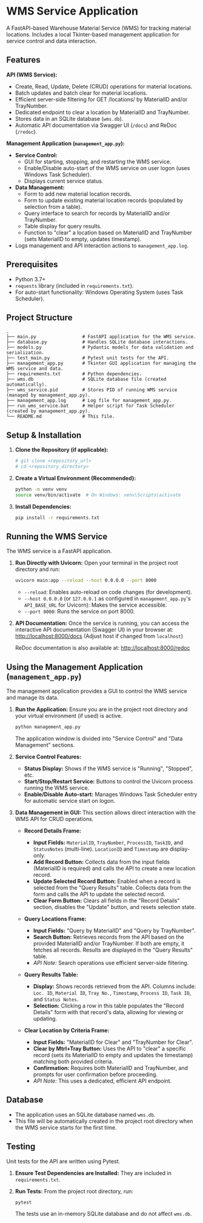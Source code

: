 # WMS Service Application

A FastAPI-based Warehouse Material Service (WMS) for tracking material locations. Includes a local Tkinter-based management application for service control and data interaction.

## Features

**API (WMS Service):**
*   Create, Read, Update, Delete (CRUD) operations for material locations.
*   Batch updates and batch clear for material locations.
*   Efficient server-side filtering for GET /locations/ by MaterialID and/or TrayNumber.
*   Dedicated endpoint to clear a location by MaterialID and TrayNumber.
*   Stores data in an SQLite database (`wms.db`).
*   Automatic API documentation via Swagger UI (`/docs`) and ReDoc (`/redoc`).

**Management Application (`management_app.py`):**
*   **Service Control:**
    *   GUI for starting, stopping, and restarting the WMS service.
    *   Enable/Disable auto-start of the WMS service on user logon (uses Windows Task Scheduler).
    *   Displays current service status.
*   **Data Management:**
    *   Form to add new material location records.
    *   Form to update existing material location records (populated by selection from a table).
    *   Query interface to search for records by MaterialID and/or TrayNumber.
    *   Table display for query results.
    *   Function to "clear" a location based on MaterialID and TrayNumber (sets MaterialID to empty, updates timestamp).
*   Logs management and API interaction actions to `management_app.log`.

## Prerequisites

*   Python 3.7+
*   `requests` library (included in `requirements.txt`).
*   For auto-start functionality: Windows Operating System (uses Task Scheduler).

## Project Structure

```
.
├── main.py                 # FastAPI application for the WMS service.
├── database.py             # Handles SQLite database interactions.
├── models.py               # Pydantic models for data validation and serialization.
├── test_main.py            # Pytest unit tests for the API.
├── management_app.py       # Tkinter GUI application for managing the WMS service and data.
├── requirements.txt        # Python dependencies.
├── wms.db                  # SQLite database file (created automatically).
├── wms_service.pid         # Stores PID of running WMS service (managed by management_app.py).
├── management_app.log      # Log file for management_app.py.
├── run_wms_service.bat     # Helper script for Task Scheduler (created by management_app.py).
└── README.md               # This file.
```

## Setup & Installation

1.  **Clone the Repository (if applicable):**
    ```bash
    # git clone <repository_url>
    # cd <repository_directory>
    ```

2.  **Create a Virtual Environment (Recommended):**
    ```bash
    python -m venv venv
    source venv/bin/activate  # On Windows: venv\Scripts\activate
    ```

3.  **Install Dependencies:**
    ```bash
    pip install -r requirements.txt
    ```

## Running the WMS Service

The WMS service is a FastAPI application.

1.  **Run Directly with Uvicorn:**
    Open your terminal in the project root directory and run:
    ```bash
    uvicorn main:app --reload --host 0.0.0.0 --port 8000
    ```
    *   `--reload`: Enables auto-reload on code changes (for development).
    *   `--host 0.0.0.0` (or `127.0.0.1` as configured in `management_app.py`'s `API_BASE_URL` for Uvicorn): Makes the service accessible.
    *   `--port 8000`: Runs the service on port 8000.

2.  **API Documentation:**
    Once the service is running, you can access the interactive API documentation (Swagger UI) in your browser at:
    [http://localhost:8000/docs](http://localhost:8000/docs) (Adjust host if changed from `localhost`)

    ReDoc documentation is also available at:
    [http://localhost:8000/redoc](http://localhost:8000/redoc)

## Using the Management Application (`management_app.py`)

The management application provides a GUI to control the WMS service and manage its data.

1.  **Run the Application:**
    Ensure you are in the project root directory and your virtual environment (if used) is active.
    ```bash
    python management_app.py
    ```
    The application window is divided into "Service Control" and "Data Management" sections.

2.  **Service Control Features:**
    *   **Status Display:** Shows if the WMS service is "Running", "Stopped", etc.
    *   **Start/Stop/Restart Service:** Buttons to control the Uvicorn process running the WMS service.
    *   **Enable/Disable Auto-start:** Manages Windows Task Scheduler entry for automatic service start on logon.

3.  **Data Management in GUI:**
    This section allows direct interaction with the WMS API for CRUD operations.

    *   **Record Details Frame:**
        *   **Input Fields:** `MaterialID`, `TrayNumber`, `ProcessID`, `TaskID`, and `StatusNotes` (multi-line). `LocationID` and `Timestamp` are display-only.
        *   **Add Record Button:** Collects data from the input fields (MaterialID is required) and calls the API to create a new location record.
        *   **Update Selected Record Button:** Enabled when a record is selected from the "Query Results" table. Collects data from the form and calls the API to update the selected record.
        *   **Clear Form Button:** Clears all fields in the "Record Details" section, disables the "Update" button, and resets selection state.

    *   **Query Locations Frame:**
        *   **Input Fields:** "Query by MaterialID" and "Query by TrayNumber".
        *   **Search Button:** Retrieves records from the API based on the provided MaterialID and/or TrayNumber. If both are empty, it fetches all records. Results are displayed in the "Query Results" table.
        *   *API Note:* Search operations use efficient server-side filtering.

    *   **Query Results Table:**
        *   **Display:** Shows records retrieved from the API. Columns include: `Loc. ID`, `Material ID`, `Tray No.`, `Timestamp`, `Process ID`, `Task ID`, and `Status Notes`.
        *   **Selection:** Clicking a row in this table populates the "Record Details" form with that record's data, allowing for viewing or updating.

    *   **Clear Location by Criteria Frame:**
        *   **Input Fields:** "MaterialID for Clear" and "TrayNumber for Clear".
        *   **Clear by Mtrl+Tray Button:** Uses the API to "clear" a specific record (sets its MaterialID to empty and updates the timestamp) matching both provided criteria.
        *   **Confirmation:** Requires both MaterialID and TrayNumber, and prompts for user confirmation before proceeding.
        *   *API Note:* This uses a dedicated, efficient API endpoint.

## Database

*   The application uses an SQLite database named `wms.db`.
*   This file will be automatically created in the project root directory when the WMS service starts for the first time.

## Testing

Unit tests for the API are written using Pytest.

1.  **Ensure Test Dependencies are Installed:**
    They are included in `requirements.txt`.

2.  **Run Tests:**
    From the project root directory, run:
    ```bash
    pytest
    ```
    The tests use an in-memory SQLite database and do not affect `wms.db`.
